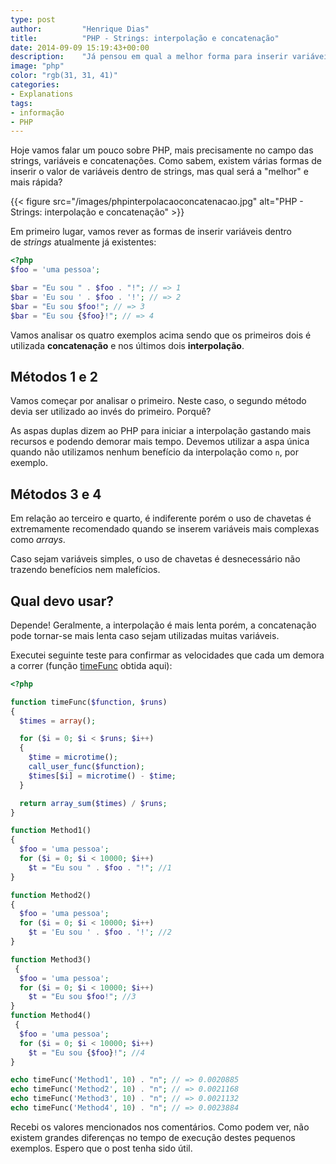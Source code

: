 ```yaml
---
type: post
author:         "Henrique Dias"
title:          "PHP - Strings: interpolação e concatenação"
date: 2014-09-09 15:19:43+00:00
description:    "Já pensou em qual a melhor forma para inserir variáveis dentro de strings? A interpolação ou a concatenação. Venha ver."
image: "php"
color: "rgb(31, 31, 41)"
categories:
- Explanations
tags:
- informação
- PHP
---
```


Hoje vamos falar um pouco sobre PHP, mais precisamente no campo das strings, variáveis e concatenações. Como sabem, existem várias formas de inserir o valor de variáveis dentro de strings, mas qual será a "melhor" e mais rápida?

{{< figure src="/images/phpinterpolacaoconcatenacao.jpg" alt="PHP - Strings: interpolação e concatenação" >}}

Em primeiro lugar, vamos rever as formas de inserir variáveis dentro de _strings_ atualmente já existentes:

```php
<?php
$foo = 'uma pessoa';

$bar = "Eu sou " . $foo . "!"; // => 1
$bar = 'Eu sou ' . $foo . '!'; // => 2
$bar = "Eu sou $foo!"; // => 3
$bar = "Eu sou {$foo}!"; // => 4
```

Vamos analisar os quatro exemplos acima sendo que os primeiros dois é utilizada **concatenação** e nos últimos dois **interpolação**.

## Métodos 1 e 2

Vamos começar por analisar o primeiro. Neste caso, o segundo método devia ser utilizado ao invés do primeiro. Porquê?

As aspas duplas dizem ao PHP para iniciar a interpolação gastando mais recursos e podendo demorar mais tempo. Devemos utilizar a aspa única quando não utilizamos nenhum benefício da interpolação como ```n```, por exemplo.

## Métodos 3 e 4

Em relação ao terceiro e quarto, é indiferente porém o uso de chavetas é extremamente recomendado quando se inserem variáveis mais complexas como _arrays_.

Caso sejam variáveis simples, o uso de chavetas é desnecessário não trazendo benefícios nem malefícios.

## Qual devo usar?

Depende! Geralmente, a interpolação é mais lenta porém, a concatenação pode tornar-se mais lenta caso sejam utilizadas muitas variáveis.

Executei seguinte teste para confirmar as velocidades que cada um demora a correr (função [timeFunc](http://stackoverflow.com/questions/13620/speed-difference-in-using-inline-strings-vs-concatenation-in-php5) obtida aqui):

```php
<?php

function timeFunc($function, $runs)
{
  $times = array();

  for ($i = 0; $i < $runs; $i++)
  {
    $time = microtime();
    call_user_func($function);
    $times[$i] = microtime() - $time;
  }

  return array_sum($times) / $runs;
}

function Method1()
{
  $foo = 'uma pessoa';
  for ($i = 0; $i < 10000; $i++)
    $t = "Eu sou " . $foo . "!"; //1
}

function Method2()
{
  $foo = 'uma pessoa';
  for ($i = 0; $i < 10000; $i++)
    $t = 'Eu sou ' . $foo . '!'; //2
}

function Method3()
 {
  $foo = 'uma pessoa';
  for ($i = 0; $i < 10000; $i++)
    $t = "Eu sou $foo!"; //3
}
function Method4()
 {
  $foo = 'uma pessoa';
  for ($i = 0; $i < 10000; $i++)
    $t = "Eu sou {$foo}!"; //4
}

echo timeFunc('Method1', 10) . "n"; // => 0.0020885
echo timeFunc('Method2', 10) . "n"; // => 0.0021168
echo timeFunc('Method3', 10) . "n"; // => 0.0021132
echo timeFunc('Method4', 10) . "n"; // => 0.0023884
```

Recebi os valores mencionados nos comentários. Como podem ver, não existem grandes diferenças no tempo de execução destes pequenos exemplos. Espero que o post tenha sido útil.
